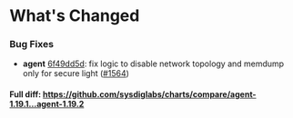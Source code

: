 # What's Changed

### Bug Fixes
- **agent** [6f49dd5d](https://github.com/sysdiglabs/charts/commit/6f49dd5d86fff854440b811edc2ddecc7e28600a): fix logic to disable network topology and memdump only for secure light ([#1564](https://github.com/sysdiglabs/charts/issues/1564))
#### Full diff: https://github.com/sysdiglabs/charts/compare/agent-1.19.1...agent-1.19.2
